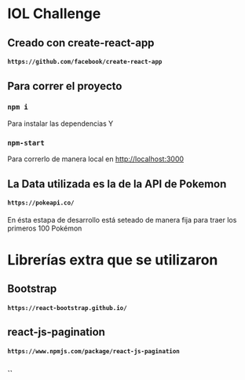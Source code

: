 # IOL Challenge

## Creado con create-react-app

#### `https://github.com/facebook/create-react-app`

## Para correr el proyecto

### `npm i`

Para instalar las dependencias
Y

### `npm-start`

Para correrlo de manera local en [http://localhost:3000](http://localhost:3000)

## La Data utilizada es la de la API de Pokemon

#### `https://pokeapi.co/`

En ésta estapa de desarrollo está seteado de manera fija para traer los primeros 100 Pokémon

# Librerías extra que se utilizaron

## Bootstrap

#### `https://react-bootstrap.github.io/`

## react-js-pagination

#### `https://www.npmjs.com/package/react-js-pagination`

##

#### ``
